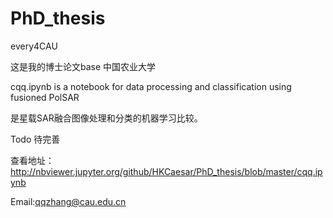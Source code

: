 # PhD_thesis
every4CAU  

这是我的博士论文base
中国农业大学  

cqq.ipynb 
is a notebook for data processing and classification using fusioned PolSAR   

是星载SAR融合图像处理和分类的机器学习比较。   

Todo
待完善   

查看地址：   
http://nbviewer.jupyter.org/github/HKCaesar/PhD_thesis/blob/master/cqq.ipynb   

 Email:qqzhang@cau.edu.cn
